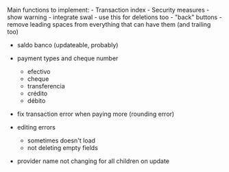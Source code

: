 Main functions to implement:
    - Transaction index
    - Security measures
        - show warning
        - integrate swal
            - use this for deletions too
    - "back" buttons
    - remove leading spaces from everything that can have them (and trailing too)
    


- saldo banco (updateable, probably)
- payment types and cheque number
    - efectivo
    - cheque
    - transferencia
    - crédito
    - débito


- fix transaction error when paying more (rounding error)

- editing errors
    -   sometimes doesn't load
    -   not deleting empty fields
    
- provider name not changing for all children on update